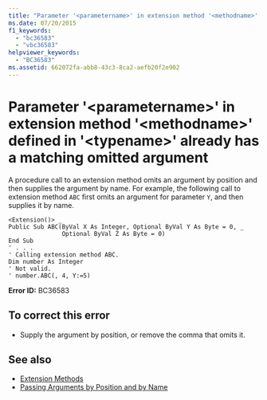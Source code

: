 ```yaml
---
title: "Parameter '<parametername>' in extension method '<methodname>' defined in '<typename>' already has a matching omitted argument"
ms.date: 07/20/2015
f1_keywords: 
  - "bc36583"
  - "vbc36583"
helpviewer_keywords: 
  - "BC36583"
ms.assetid: 662072fa-abb8-43c3-8ca2-aefb20f2e902
---
```

# Parameter '\<parametername>' in extension method '\<methodname>' defined in '\<typename>' already has a matching omitted argument
A procedure call to an extension method omits an argument by position and then supplies the argument by name. For example, the following call to extension method `ABC` first omits an argument for parameter `Y`, and then supplies it by name.  
  
```  
<Extension()> _  
Public Sub ABC(ByVal X As Integer, Optional ByVal Y As Byte = 0, _  
               Optional ByVal Z As Byte = 0)  
End Sub  
' . . .  
' Calling extension method ABC.  
Dim number As Integer  
' Not valid.  
' number.ABC(, 4, Y:=5)  
```  
  
 **Error ID:** BC36583  
  
## To correct this error  
  
-   Supply the argument by position, or remove the comma that omits it.  
  
## See also
- [Extension Methods](../../visual-basic/programming-guide/language-features/procedures/extension-methods.md)
- [Passing Arguments by Position and by Name](../../visual-basic/programming-guide/language-features/procedures/passing-arguments-by-position-and-by-name.md)
